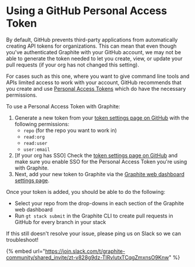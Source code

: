 # Using a GitHub Personal Access Token

By default, GitHub prevents third-party applications from automatically creating API tokens for organizations. This can mean that even though you've authenticated Graphite with your GitHub account, we may not be able to generate the token needed to let you create, view, or update your pull requests (if your org has not changed this setting).

For cases such as this one, where you want to give command line tools and APIs limited access to work with your account, GitHub recommends that you create and use [Personal Access Tokens](https://docs.github.com/en/github/authenticating-to-github/keeping-your-account-and-data-secure/creating-a-personal-access-token) which do have the necessary permissions.

To use a Personal Access Token with Graphite:

1. Generate a new token from your [token settings page on GitHub](https://github.com/settings/tokens) with the following permissions:
   * `repo` (for the repo you want to work in)
   * `read:org`
   * `read:user`
   * `user:email`
2. \[If your org has SSO] Check the [token settings page on GitHub](https://github.com/settings/tokens) and make sure you enable SSO for the Personal Access Token you're using with Graphite.
3. Next, add your new token to Graphite via the [Graphite web dashboard settings page](https://app.graphite.dev/settings).

Once your token is added, you should be able to do the following:

* Select your repo from the drop-downs in each section of the Graphite web dashboard
* Run `gt stack submit` in the Graphite CLI to create pull requests in GitHub for every branch in your stack

If this still doesn't resolve your issue, please ping us on Slack so we can troubleshoot!

{% embed url="https://join.slack.com/t/graphite-community/shared_invite/zt-v828g9dz-TIRvlutxTCqgZmxnsO9Knw" %}

